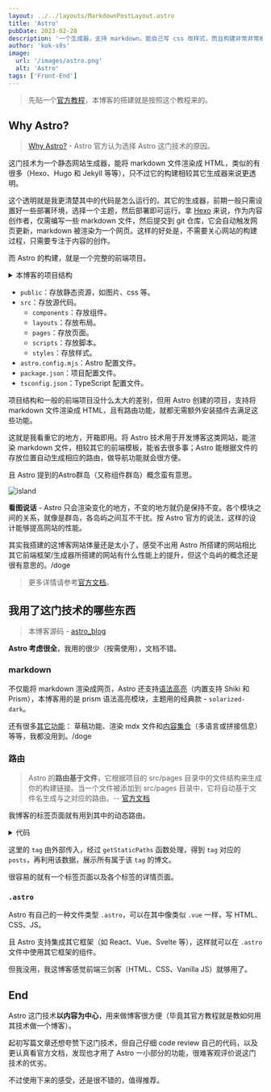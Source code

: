 ```yaml
---
layout: ../../layouts/MarkdownPostLayout.astro
title: 'Astro'
pubDate: 2023-02-28
description: '一个生成器，支持 markdown，能自己写 css 改样式，而且构建非常非常模块化，岛屿的概念有意思，这技术超适合我这种喜欢用 markdwon 记录的人，更何况我还做过一段时间的切图仔，用的很轻松，这里写篇文章记录下构建过程，以及说些使用感受。'
author: 'kok-s0s'
image:
  url: '/images/astro.png'
  alt: 'Astro'
tags: ['Front-End']
---
```


> 先贴一个[官方教程](https://docs.astro.build/en/tutorial/0-introduction/)，本博客的搭建就是按照这个教程来的。

## Why Astro?

> [Why Astro?](https://docs.astro.build/en/concepts/why-astro/) - Astro 官方认为选择 Astro 这门技术的原因。

这门技术为一个静态网站生成器，能将 markdown 文件渲染成 HTML，类似的有很多（Hexo、Hugo 和 Jekyll 等等），只不过它的构建相较其它生成器来说更透明。

这个透明就是我更清楚其中的代码是怎么运行的。其它的生成器，前期一般只需设置好一些部署环境，选择一个主题，然后部署即可运行。拿 [Hexo](https://hexo.io/zh-cn/docs/) 来说，作为内容创作者，仅需编写一些 markdown 文件，然后提交到 git 仓库，它会自动触发网页更新，markdown 被渲染为一个网页。这样的好处是，不需要关心网站的构建过程，只需要专注于内容的创作。

而 Astro 的构建，就是一个完整的前端项目。

<details><summary>本博客的项目结构</summary>

```bash
.
├── public
│   ├── css
│   └── images
├── src
│   ├── components
│   ├── layouts
│   ├── pages
│   ├── scripts
│   └── styles
├── astro.config.mjs
├── package.json
└── tsconfig.json
```

</details>

- `public`：存放静态资源，如图片、css 等。
- `src`：存放源代码。
  - `components`：存放组件。
  - `layouts`：存放布局。
  - `pages`：存放页面。
  - `scripts`：存放脚本。
  - `styles`：存放样式。
- `astro.config.mjs`：Astro 配置文件。
- `package.json`：项目配置文件。
- `tsconfig.json`：TypeScript 配置文件。

项目结构和一般的前端项目没什么太大的差别，但用 Astro 创建的项目，支持将 markdown 文件渲染成 HTML，且有路由功能，就都无需额外安装插件去满足这些功能。

这就是我看重它的地方，开箱即用。将 Astro 技术用于开发博客这类网站，能渲染 markdown 文件，相较其它的前端模板，能省去很多事；Astro 能根据文件的存放位置自动生成相应的路由，做导航功能就会很方便。

且 Astro 提到的Astro群岛（又称组件群岛）概念蛮有意思。

![island](/images/astro/island.png)

**看图说话** - Astro 只会渲染变化的地方，不变的地方就仍是保持不变。各个模块之间的关系，就像是群岛，各岛屿之间互不干扰。按 Astro 官方的说法，这样的设计能够提高网站的性能。

其实我搭建的这博客网站体量还是太小了，感受不出用 Astro 所搭建的网站相比其它前端框架/生成器所搭建的网站有什么性能上的提升，但这个岛屿的概念还是很有意思的。/doge

> 更多详情请参考[官方文档](https://docs.astro.build/zh-cn/concepts/islands/)。

## 我用了这门技术的哪些东西

> 本博客源码 - [astro_blog](https://github.com/kok-s0s/astro_blog)

**Astro 考虑很全**，我用的很少（按需使用），文档不错。

### markdown

不仅能将 markdown 渲染成网页，Astro 还支持[语法高亮](https://docs.astro.build/zh-cn/guides/markdown-content/#%E8%AF%AD%E6%B3%95%E9%AB%98%E4%BA%AE)（内置支持 Shiki 和 Prism），本博客用的是 prism 语法高亮模块，主题用的经典款 - `solarized-dark`。

还有很多[其它功能](https://docs.astro.build/zh-cn/guides/markdown-content/)： 草稿功能、渲染 mdx 文件和[内容集合](https://docs.astro.build/zh-cn/guides/content-collections/)（多语言或拼接信息）等等，我都没用到。/doge

### 路由

> Astro 的**路由基于文件**，它根据项目的 src/pages 目录中的文件结构来生成你的构建链接。当一个文件被添加到 src/pages 目录中，它将自动基于文件名生成与之对应的路由。-- [官方文档](https://docs.astro.build/zh-cn/core-concepts/routing/)

我博客的标签页面就有用到其中的动态路由。

<details><summary>代码</summary>

```javascript
export async function getStaticPaths() {
  const projectPosts = await Astro.glob('../posts/*.md')
  const cleanCxxPosts = await Astro.glob('../posts/clean_cxx/*.md')
  const cxxCreationalPatternsPosts = await Astro.glob('../posts/cxx_design_patterns/creational_patterns/*.md')
  const cxxStructuralPatternsPosts = await Astro.glob('../posts/cxx_design_patterns/structural_patterns/*.md')
  const cxxBehavioralPatternsPosts = await Astro.glob('../posts/cxx_design_patterns/behavioral_patterns/*.md')
  const projectTags = [...new Set(projectPosts.map((post) => post.frontmatter.tags).flat())]
  const cleanCxxTags = [...new Set(cleanCxxPosts.map((post) => post.frontmatter.tags).flat())]
  const cxxCreationalPatternsTags = [...new Set(cxxCreationalPatternsPosts.map((post) => post.frontmatter.tags).flat())]
  const cxxStructuralPatternsTags = [...new Set(cxxStructuralPatternsPosts.map((post) => post.frontmatter.tags).flat())]
  const cxxBehavioralPatternsTags = [...new Set(cxxBehavioralPatternsPosts.map((post) => post.frontmatter.tags).flat())]
  const uniqueTags = [...new Set([...projectTags, ...cleanCxxTags, ...cxxCreationalPatternsTags, ...cxxStructuralPatternsTags, ...cxxBehavioralPatternsTags])]
  const allPosts = projectPosts.concat(cleanCxxPosts).concat(cxxCreationalPatternsPosts).concat(cxxStructuralPatternsPosts).concat(cxxBehavioralPatternsPosts)

  return uniqueTags.map((tag) => {
    const filteredPosts = allPosts.filter((post) => post.frontmatter.tags.includes(tag))
    return {
      params: { tag },
      props: { posts: filteredPosts },
    }
  })
}

const { tag } = Astro.params
const { posts } = Astro.props
```

</details>

这里的 `tag` 由外部传入，经过 `getStaticPaths` 函数处理，得到 `tag` 对应的 `posts`，再利用该数据，展示所有属于该 `tag` 的博文。

很容易的就有一个标签页面以及各个标签的详情页面。

### `.astro`

Astro 有自己的一种文件类型 `.astro`，可以在其中像类似 `.vue` 一样，写 HTML、CSS、JS。

且 Astro 支持集成其它框架（如 React、Vue、Svelte 等），这样就可以在 `.astro` 文件中使用其它框架的组件。

但我没用，我这博客感觉前端三剑客（HTML、CSS、Vanilla JS）就够用了。

## End

Astro 这门技术**以内容为中心**，用来做博客很方便（毕竟其官方教程就是教如何用其技术做一个博客）。

起初写篇文章还想夸赞下这门技术，但自己仔细 code review 自己的代码，以及更认真看官方文档，发现也才用了 Astro 一小部分的功能，很难客观评价说这门技术的优劣。

不过使用下来的感受，还是很不错的，值得推荐。
